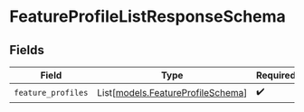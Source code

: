 # FeatureProfileListResponseSchema


## Fields

| Field                                                                  | Type                                                                   | Required                                                               | Description                                                            |
| ---------------------------------------------------------------------- | ---------------------------------------------------------------------- | ---------------------------------------------------------------------- | ---------------------------------------------------------------------- |
| `feature_profiles`                                                     | List[[models.FeatureProfileSchema](../models/featureprofileschema.md)] | :heavy_check_mark:                                                     | N/A                                                                    |